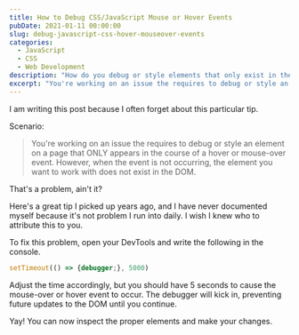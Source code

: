 ```yaml
---
title: How to Debug CSS/JavaScript Mouse or Hover Events
pubDate: 2021-01-11 00:00:00
slug: debug-javascript-css-hover-mouseover-events
categories:
  - JavaScript
  - CSS
  - Web Development
description: "How do you debug or style elements that only exist in the DOM during hover or mouse-over events?"
excerpt: "You're working on an issue the requires to debug or style an element on a page that ONLY appears in the course of a hover or mouse-over event.  However, when the event is not occurring, the element you want to work with does not exist in the DOM."
---
```


I am writing this post because I often forget about this particular tip.

Scenario:
> You're working on an issue the requires to debug or style an element on a page that ONLY appears in the course of a hover or mouse-over event.  However, when the event is not occurring, the element you want to work with does not exist in the DOM.

That's a problem, ain't it?

Here's a great tip I picked up years ago, and I have never documented myself because it's not problem I run into daily.  I wish I knew who to attribute this to you.

To fix this problem, open your DevTools and write the following in the console.

```javascript
setTimeout(() => {debugger;}, 5000)
```  

Adjust the time accordingly, but you should have 5 seconds to cause the mouse-over or hover event to occur.  The debugger will kick in, preventing future updates to the DOM until you continue.

Yay!  You can now inspect the proper elements and make your changes.